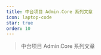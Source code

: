 ```yaml
---
title: 中台项目 Admin.Core 系列文章
icon: laptop-code
star: true
order: 10
---
```


> 中台项目 Admin.Core 系列文章

<Catalog />
